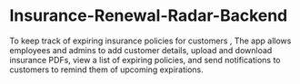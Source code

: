 # Insurance-Renewal-Radar-Backend
To keep track of expiring insurance policies for customers , The app allows employees and admins to add customer details, upload and download insurance PDFs, view a list of expiring policies, and send notifications to customers to remind them of upcoming expirations.
